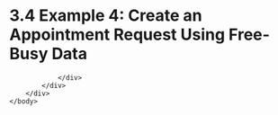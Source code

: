 <html dir="LTR" xmlns:mshelp="http://msdn.microsoft.com/mshelp" xmlns:ddue="http://ddue.schemas.microsoft.com/authoring/2003/5" xmlns:xlink="http://www.w3.org/1999/xlink" xmlns:tool="http://www.microsoft.com/tooltip">
    <head>
        <meta http-equiv="Content-Type" content="text/html; CHARSET=utf-8"></meta>
        <meta name="save" content="history"></meta>
        <title>3.4 Example 4: Create an Appointment Request Using Free-Busy Data</title>
        <xml>
            <mshelp:toctitle title="3.4 Example 4: Create an Appointment Request Using Free-Busy Data"></mshelp:toctitle>
            <mshelp:rltitle title="[MS-OXPROTO]: Example 4: Create an Appointment Request Using Free-Busy Data"></mshelp:rltitle>
            <mshelp:keyword index="A" term="72b8aef7-739e-49dd-ac72-9e4c57da72be"></mshelp:keyword>
            <mshelp:attr name="DCSext.ContentType" value="open specification"></mshelp:attr>
            <mshelp:attr name="AssetID" value="72b8aef7-739e-49dd-ac72-9e4c57da72be"></mshelp:attr>
            <mshelp:attr name="TopicType" value="kbRef"></mshelp:attr>
            <mshelp:attr name="DCSext.Title" value="[MS-OXPROTO]: Example 4: Create an Appointment Request Using Free-Busy Data" />
        </xml>
    </head>
    <body>
        <div id="header">
            <h1 class="heading">3.4 Example 4: Create an Appointment Request Using Free-Busy Data</h1>
        </div>
        <div id="mainSection">
            <div id="mainBody">
                <div id="allHistory" class="saveHistory"></div>
                <div id="sectionSection0" class="section" name="collapseableSection">
                    


                </div>
            </div>
        </div>
    </body>
</html>
